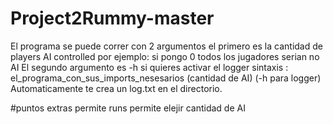 # Project2Rummy-master
El programa se puede correr con 2 argumentos el primero es la cantidad de players AI controlled
por ejemplo: si pongo 0 todos los jugadores serian no AI
El segundo argumento es -h si quieres activar el logger
sintaxis : el_programa_con_sus_imports_nesesarios (cantidad de  AI) (-h para logger)
Automaticamente te crea un log.txt en el directorio.

#puntos extras
permite runs
permite elejir cantidad de AI
